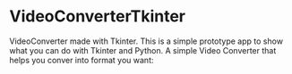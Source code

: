 # VideoConverterTkinter
VideoConverter made with Tkinter. This is a simple prototype app to show what you can do with Tkinter and Python. 
A simple Video Converter that helps you conver into format you want:
